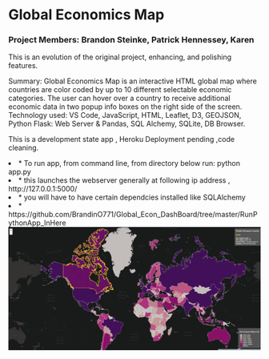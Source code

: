 <h1> Global Economics Map </h1>

<h3> Project Members: Brandon Steinke, Patrick Hennessey,  Karen</h3>

This is an evolution of the original project, enhancing, and polishing features.

Summary:
Global Economics Map is an interactive HTML global map where countries are color coded by up to 10 different selectable economic categories. The user can hover over a country to receive additional economic data in two popup info boxes on the right side of the screen. Technology used: VS Code, JavaScript, HTML, Leaflet, D3, GEOJSON, Python Flask: Web Server & Pandas, SQL Alchemy, SQLite, DB Browser.

This is a development state app , Heroku Deployment pending ,code cleaning.
<li> * To run app, from command line, from directory below run: python app.py  </li>
<li> * this launches the webserver generally at following ip address , http://127.0.0.1:5000/  </li>
<li> * you will have to have certain dependcies installed like SQLAlchemy </li>
<li> * https://github.com/BrandinO771/Global_Econ_DashBoard/tree/master/RunPythonApp_InHere </li>

<img src="https://github.com/PatrickHennessey/kjbp-group-project/blob/master/group-test/proof.jpg" > 
